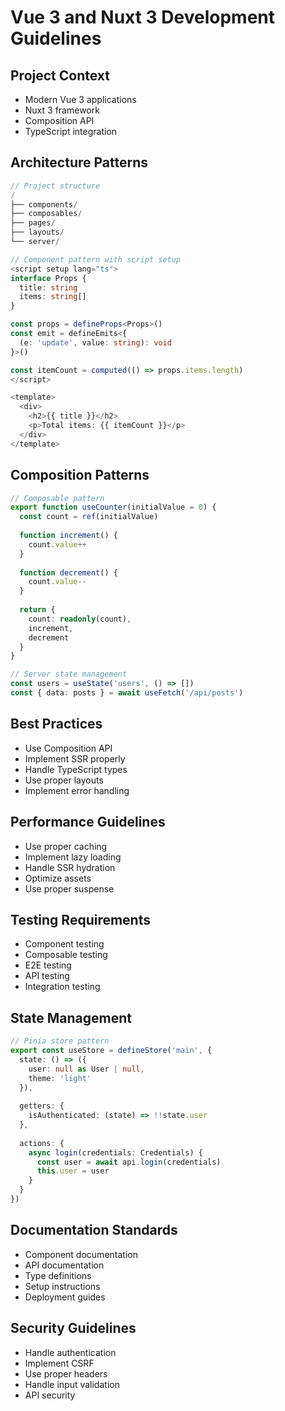 # Vue 3 and Nuxt 3 Development Guidelines

## Project Context
- Modern Vue 3 applications
- Nuxt 3 framework
- Composition API
- TypeScript integration

## Architecture Patterns
```typescript
// Project structure
/
├── components/
├── composables/
├── pages/
├── layouts/
└── server/

// Component pattern with script setup
<script setup lang="ts">
interface Props {
  title: string
  items: string[]
}

const props = defineProps<Props>()
const emit = defineEmits<{
  (e: 'update', value: string): void
}>()

const itemCount = computed(() => props.items.length)
</script>

<template>
  <div>
    <h2>{{ title }}</h2>
    <p>Total items: {{ itemCount }}</p>
  </div>
</template>
```

## Composition Patterns
```typescript
// Composable pattern
export function useCounter(initialValue = 0) {
  const count = ref(initialValue)
  
  function increment() {
    count.value++
  }
  
  function decrement() {
    count.value--
  }
  
  return {
    count: readonly(count),
    increment,
    decrement
  }
}

// Server state management
const users = useState('users', () => [])
const { data: posts } = await useFetch('/api/posts')
```

## Best Practices
- Use Composition API
- Implement SSR properly
- Handle TypeScript types
- Use proper layouts
- Implement error handling

## Performance Guidelines
- Use proper caching
- Implement lazy loading
- Handle SSR hydration
- Optimize assets
- Use proper suspense

## Testing Requirements
- Component testing
- Composable testing
- E2E testing
- API testing
- Integration testing

## State Management
```typescript
// Pinia store pattern
export const useStore = defineStore('main', {
  state: () => ({
    user: null as User | null,
    theme: 'light'
  }),
  
  getters: {
    isAuthenticated: (state) => !!state.user
  },
  
  actions: {
    async login(credentials: Credentials) {
      const user = await api.login(credentials)
      this.user = user
    }
  }
})
```

## Documentation Standards
- Component documentation
- API documentation
- Type definitions
- Setup instructions
- Deployment guides

## Security Guidelines
- Handle authentication
- Implement CSRF
- Use proper headers
- Handle input validation
- API security